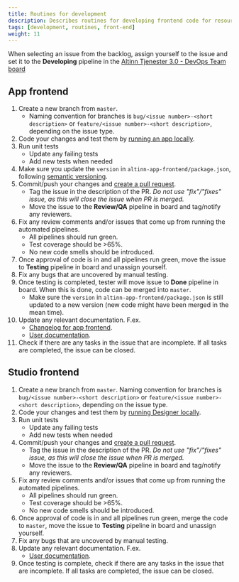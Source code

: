 ```yaml
---
title: Routines for development
description: Describes routines for developing frontend code for resources in the DevOps team.
tags: [development, routines, front-end]
weight: 11
---
```


When selecting an issue from the backlog, assign yourself to the issue and set it to the **Developing** pipeline in the 
[Altinn Tjenester 3.0 - DevOps Team board](https://app.zenhub.com/workspaces/altinn-tjenester-30---devops-team-5df74719734ff22fc00b0b59/board?repos=136911355,150577447)

## App frontend

1. Create a new branch from `master`. 
   - Naming convention for branches is `bug/<issue number>-<short description>` or `feature/<issue number>-<short description>`, depending on the issue type.
2. Code your changes and test them by [running an app locally](../developing#app-frontend).
3. Run unit tests
   - Update any failing tests
   - Add new tests when needed
4. Make sure you update the `version` in `altinn-app-frontend/package.json`, following [semantic versioning](../versioning/). 
5. Commit/push your changes and [create a pull request](https://github.com/Altinn/altinn-studio/compare).
   - Tag the issue in the description of the PR. _Do not use "fix"/"fixes" issue, as this will close the issue when PR is merged._
   - Move the issue to the **Review/QA** pipeline in board and tag/notify any reviewers.
6. Fix any review comments and/or issues that come up from running the automated pipelines.
   - All pipelines should run green.
   - Test coverage should be >65%.
   - No new code smells should be introduced. 
7. Once approval of code is in and all pipelines run green, move the issue to **Testing** pipeline in board and unassign yourself.
8. Fix any bugs that are uncovered by manual testing.
9. Once testing is completed, tester will move issue to **Done** pipeline in board. When this is done, code can be merged into `master`. 
   - Make sure the `version` in `altinn-app-frontend/package.json` is still updated to a new version (new code might have been merged in the mean time).
10. Update any relevant documentation. F.ex.
    - [Changelog for app frontend](/community/changelog/app-frontend/).
    - [User documentation](/app).
11.  Check if there are any tasks in the issue that are incomplete. If all tasks are completed, the issue can be closed.

## Studio frontend

1. Create a new branch from `master`. Naming convention for branches is `bug/<issue number>-<short description>` or `feature/<issue number>-<short description>`, depending on the issue type.
2. Code your changes and test them by [running Designer locally](../developing#altinn-studio-designer).
3. Run unit tests
   - Update any failing tests
   - Add new tests when needed
4. Commit/push your changes and [create a pull request](https://github.com/Altinn/altinn-studio/compare).
   - Tag the issue in the description of the PR. _Do not use "fix"/"fixes" issue, as this will close the issue when PR is merged._
   - Move the issue to the **Review/QA** pipeline in board and tag/notify any reviewers.
5. Fix any review comments and/or issues that come up from running the automated pipelines.
   - All pipelines should run green.
   - Test coverage should be >65%.
   - No new code smells should be introduced. 
6. Once approval of code is in and all pipelines run green, merge the code to `master`, move the issue to **Testing** pipeline in board and unassign yourself.
7. Fix any bugs that are uncovered by manual testing.
8. Update any relevant documentation. F.ex.
   - [User documentation](https://altinn.github.io/docs/altinn-studio/app-creation/).
9. Once testing is complete, check if there are any tasks in the issue that are incomplete. If all tasks are completed, the issue can be closed.